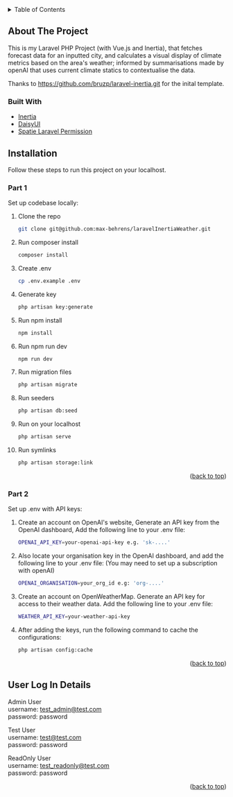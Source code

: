 <div id="top"></div>

<!-- TABLE OF CONTENTS -->
<details>
  <summary>Table of Contents</summary>
  <ol>
    <li>
      <a href="#about-the-project">About The Project</a>
      <ul>
        <li><a href="#built-with">Built With</a></li>
      </ul>
    </li>
    <li>
      <a href="#installation">Installation</a>
      <ul>
        <li><a href="#part-1">### Part 1 - Set up codebase locally</a></li>
        <li><a href="#part-2">### Part 2 - Set up .env with API Keys</a></li>
      </ul>
    </li>
    <li><a href="#user-log-in-details">User Log In Details</a></li>
  </ol>
</details>


<!-- ABOUT THE PROJECT -->
## About The Project

This is my Laravel PHP Project (with Vue.js and Inertia), that fetches forecast data for an inputted city,
and calculates a visual display of climate metrics based on the area's weather; informed by summarisations
made by openAI that uses current climate statics to contextualise the data.

Thanks to https://github.com/bruzp/laravel-inertia.git for the inital template.

### Built With

* [Inertia](https://inertiajs.com/)
* [DaisyUI](https://daisyui.com/)
* [Spatie Laravel Permission](https://spatie.be/docs/laravel-permission/v5/introduction)

<!-- GETTING STARTED -->
## Installation

Follow these steps to run this project on your localhost.

### Part 1

Set up codebase locally:

1. Clone the repo
   ```sh
   git clone git@github.com:max-behrens/laravelInertiaWeather.git
   ```
2. Run composer install
   ```sh
   composer install
   ```
3. Create .env
   ```sh
   cp .env.example .env
   ```
4. Generate key
   ```sh
   php artisan key:generate
   ```
5. Run npm install
   ```sh
   npm install
6. Run npm run dev
   ```sh
   npm run dev
   ```
7. Run migration files
   ```sh
   php artisan migrate
   ```
8. Run seeders
   ```sh
   php artisan db:seed
   ```
9. Run on your localhost
   ```sh
   php artisan serve
   ```
1. Run symlinks
   ```sh
   php artisan storage:link
   ```
   
<p align="right">(<a href="#top">back to top</a>)</p>


### Part 2

Set up .env with API keys:

1. Create an account on OpenAI's website,
   Generate an API key from the OpenAI dashboard,
   Add the following line to your .env file:
   ```sh
   OPENAI_API_KEY=your-openai-api-key e.g. 'sk-....'
   ```
2. Also locate your organisation key in the OpenAI dashboard,
   and add the following line to your .env file:
   (You may need to set up a subscription with openAI)
   ```sh
   OPENAI_ORGANISATION=your_org_id e.g: 'org-....'
   ```
3. Create an account on OpenWeatherMap.
   Generate an API key for access to their weather data.
   Add the following line to your .env file:
   ```sh
   WEATHER_API_KEY=your-weather-api-key
   ```
4. After adding the keys, run the following command to cache the configurations:
   ```sh
   php artisan config:cache
   ```
   
<p align="right">(<a href="#top">back to top</a>)</p>


<!-- User Log In Details -->
## User Log In Details

Admin User <br/>
username: test_admin@test.com <br/>
password: password <br/>

Test User <br/>
username: test@test.com <br/>
password: password

ReadOnly User <br/>
username: test_readonly@test.com <br/>
password: password

<p align="right">(<a href="#top">back to top</a>)</p>
